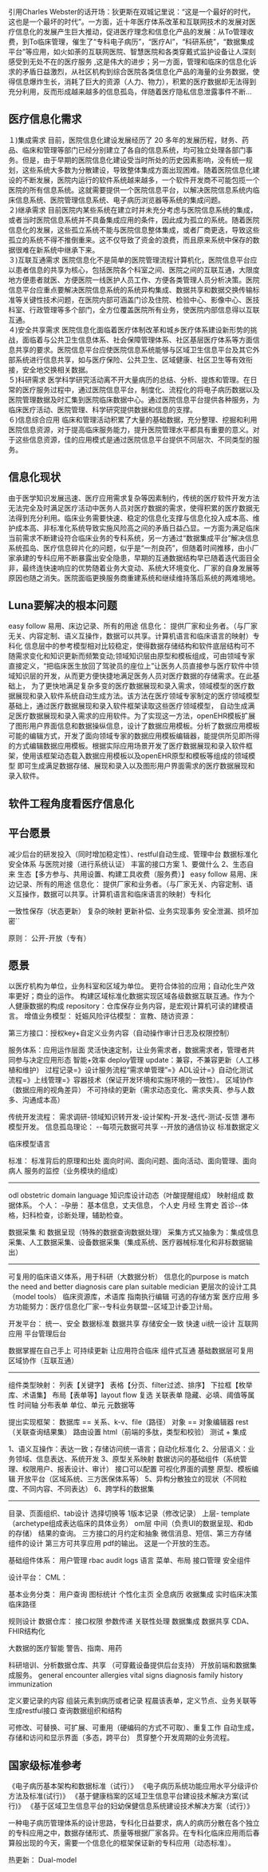 引用Charles Webster的话开场：狄更斯在双城记里说：“这是一个最好的时代，这也是一个最坏的时代”。一方面，近十年医疗体系改革和互联网技术的发展对医疗信息化的发展产生巨大推动，促进医疗理念和信息化产品的发展：从To管理收费，到To临床管理，催生了“专科电子病历”，“医疗AI”，“科研系统”，“数据集成平台”等应用，如火如荼的互联网医院、智慧医院和各类穿戴式监护设备让人深刻感受到无处不在的医疗服务 ,这是伟大的进步；另一方面，管理和临床的信息化诉求的矛盾日益激烈，从社区机构到综合医院各类信息化产品的海量的业务数据，使得信息爆炸生长，消耗了巨大的资源（人力、物力），积累的医疗数据却无法得到充分利用，反而形成越来越多的信息孤岛，伴随着医疗隐私信息泄露事件不断...
## 医疗信息化需求
１)集成需求
目前，医院信息化建设发展经历了 20 多年的发展历程，财务、药品、临床和管理等部门已经分别建立了各自的信息系统，均可独立处理各部门事务。但是，由于早期的医院信息化建设受当时所处的历史因素影响，没有统一规划，这些系统大多数为分散建设，导致整体集成方面出现困难。随着医院信息化建设的不断发展，医院内运行的软件系统越来越多，一个软件开发商不可能包揽一个医院的所有信息系统。这就需要提供一个医院信息平台，以解决医院信息系统内临床信息系统、医院管理信息系统、电子病历浏览器等系统的集成问题。</br>
２)继承需求
目前医院内某些系统在建立时并未充分考虑与医院信息系统的集成，或者当时医院信息系统并不具备集成应用的条件，因此成为孤立的系统。随着医院信息化的发展，这些孤立系统不能与医院信息整体集成，或者厂商更迭，导致这些孤立的系统不得不推倒重来。这不仅导致了资金的浪费，而且原来系统中保存的数据很难在新系统中继承下来。</br>
３)互联互通需求
医院信息化不是简单的医院管理流程计算机化，医院信息平台应以患者信息的共享为核心，包括医院各个科室之间、医院之间的互联互通，大限度地方便患者就医、方便医院一线医护人员工作、方便各类管理人员分析决策。医院信息平台应重点要解决医院信息系统的系统异构集成、数据共享和数据交换传输标准等关键性技术问题，在医院内部可涵盖门诊及住院、检验中心、影像中心、医技科室、行政管理等多个部门，全方位覆盖医院所有业务，使医院内部信息得以互联互通。</br>
４)安全共享需求
医院信息化面临着医疗体制改革和城乡医疗体系建设新形势的挑战，面临着与公共卫生信息体系、社会保障管理体系、社区基层医疗体系等方面信息共享的要求。医院信息平台应使医院信息系统能够与区域卫生信息平台及其它外部系统进行信息共享，如与医疗保险、公共卫生、区域健康、社区卫生等有效衔接，安全地交换相关数据。</br>
５)科研需求
医学科学研究活动离不开大量病历的总结、分析、提炼和管理。在日常的医疗服务过程中，通过医院信息平台，制度化、流程化的将电子病历数据以及医院管理数据及时汇集到医院临床数据中心。通过医院信息平台提供各种服务，为临床医疗活动、医院管理、科学研究提供数据和信息的支撑。</br>
６)信息综合应用
临床和管理活动积累了大量的基础数据，充分整理、挖掘和利用医院信息资源，对于提高临床服务能力，提升医院管理水平都具有重要的意义。对于这些信息资源，佳的应用模式是通过医院信息平台提供不同层次、不同类型的服务。</br>
## 信息化现状
由于医学知识发展迅速、医疗应用需求复杂等因素制约，传统的医疗软件开发方法无法完全及时满足医疗活动中医务人员对医疗数据的需求，使得积累的医疗数据无法得到充分利用。临床业务需要快速、稳定的信息化支撑与信息化投入成本高、维护成本高、非标准化系统导致实施风险高之间的矛盾日益凸显。一方面为满足临床当前需求不断建设符合临床业务的专科系统，另一方通过“数据集成平台”解决信息系统孤岛、医疗信息碎片化的问题，似乎是“一剂良药”，但随着时间推移，由小厂家承建的专科应用不断暴露出安全隐患，早期的互通数据结构早已随着迭代面目全非，最终连快速响应的优势随着业务大变动、系统大环境变化、厂家的自身发展等原因也随之消失。医院面临更换服务商重建系统和继续维持落后系统的两难境地。
## Luna要解决的根本问题
easy follow 易用、床边记录、所有的用途
信息化： 提供厂家和业务者。（与厂家无关、内容定制、语义互操作，数据可以共享。计算机语言和临床语言的映射）专科化
  信息层中的参考模型相对比较稳定，使得数据存储结构和软件底层结构可不随需求变化和知识更新而频繁变动;领域知识层由原型和模板组成，可由领域专家直接定义，“把临床医生放回了驾驶员的座位上”让医务人员直接参与医疗软件中领域知识层的开发，从而更方便快捷地满足医务人员对医疗数据的存储需求。在此基础上，
   为了更快地满足复杂多变的医疗数据展现和录入需求，领域模型的医疗数据展现和录入软件系统自动生成方法。该方法在医疗领域专家制定的医疗领域模型基础上，通过医疗数据展现和录入软件框架读取这些医疗领域模型，
   自动生成满足医疗数据展现和录入需求的应用软件。为了实现这一方法，openEHR模板扩展了图形用户界面信息和数据操纵信息，设计了数据应用模板。分析了数据应用模板可能的编辑方式，开发了面向领域专家的数据应用模板编辑器，能提供所见即所得的方式编辑数据应用模板。根据实际应用场景开发了医疗数据展现和录入软件框架，使用该框架动态载入数据应用模板以及openEHR原型和模板等组成的领域模型
   即可生成满足数据存储、展现和录入以及图形用户界面需求的医疗数据展现和录入软件。

## 软件工程角度看医疗信息化

## 平台愿景
减少后台的研发投入（同时增加稳定性）、restful自动生成、管理中台
数据标准化
安全体系
与医院对接（进行系统认证）
丰富的接口方案
1、要做什么
2、生态自来
生态【多方参与、共用设置、构建工具收费（服务费）】
easy follow 易用、床边记录、所有的用途
信息化： 提供厂家和业务者。（与厂家无关、内容定制、语义互操作，数据可以共享。计算机语言和临床语言的映射）专科化

一致性保存（状态更新）
复杂的映射 更新补偿、业务实现事务
安全泄漏、损坏加密``

原则： 公开-开放（专有）
## 愿景 
以医疗机构为单位，业务科室和区域为单位。
更符合体验的应用；自动化生产效率更好；商业的运作。
构建区域标准化数据实现区域各级数据互联互通。作为个人健康数据的构成
repository：仓库保存业务内容，是宏观计算机可读的建模语言。
增值业务模型：
妊娠风险评估模型：
宣教、随访资源：

第三方接口：授权key+自定义业务内容（自动操作审计日志及权限控制）


服务体系：应用运作层面
灵活快速定制，让业务需求者，数据需求者，管理者共同参与决定应用形态
智能+效率
deploy管理
update：兼容，不兼容更新（人工移植和维护）
过程记录=》设计服务流程“需求单管理”=》ADL设计=》自动化测试流程=》上线管理=》容器技术（保证开发环境和实施环境的一致性）。
区域协作（数据应用的视角差异）
不可持续的更新（需求动态变化、需求失真、参与人数多、沟通成本高）

传统开发流程：
需求调研-领域知识转开发-设计架构-开发-迭代-测试-反馈
瀑布模型开发。
信息孤岛理论：
--每项元数据可共享
--开放的通信协议
标准数据定义

临床模型语言

标准：
标准背后的原理和出处
面向时间、面向问题、面向活动、面向管理、面向病人
服务的监控（业务模块的组成）

* * *

odl obstetric domain language
知识库设计动态（叶酸提醒组成）
映射组成
数据体系。
个人：
-孕册：
 基本信息，丈夫信息，
 个人史
 月经
 生育史
 首诊--体格，妇科检查，诊断处理，辅助检查。
 
 数据采集 和 数据呈现（特殊的数据查询数据处理）
 采集方式又抽象为：集成信息采集、人工数据采集、设备数据采集（集成系统、医疗器械标准化和非标数据输出）
 

* * *

可复用的临床语义体系，用于科研（大数据分析）
信息化的purpose is match the need and better diagnosis care plan suitable medician
更层次的设计工具（model tools）
临床资源库，术语库
指南执行编辑
可选的存储方案
医疗应用
多方功能努力：医疗信息化厂家--专科业务联盟--区域卫计委卫计局。

开发平台：
统一、安全     数据标准    数据共享
存储安全一致  快速    ui统一设计
互联网应用  平台管理后台

数据掌握在自己手上
可持续更新
让应用符合临床
组件式互通
基础数据层可复用
区域协作（互联互通）

* * *
组件类型映射：
列表【关键字】
表格【分页、filter过滤、排序】
下拉框【枚举库、术语集】
布局【表单等】layout flow
复选
关联表单
隐藏、必填、阈值等属性
时间轴
分布表单
单位、单元 元数据等

提出实现框架：
数据库 == 关系、k-v、file（路径）
对象 == 对象编辑器
rest （关联查询结果集）
路由设置
html（前端的多肽，类型和校验）
测试 + 集成


1、语义互操作：表达一致；存储访问统一语言；自动化标准化
2、分层语义：业务领域、信息表达、系统开发
3、原型关系映射
数据访问的基础组件（系统管理、权限用户、报表设计、审计）
接口可以配置
可视化界面的调整
原型、模板编辑
开放平台（区域系统、三方医保体系等）
5、异构分散独立的现状（不同粒度、不同内容、不同表达）
6、跨学科的数据集

* * *
目录、页面组织、tab设计 选择切换等
1版本记录（修改记录）
上层- template（archetype组成表达临床的具体业务）
om层 中间（负责UI的数据呈现、和db的存储）
结果的查询。
三方接口的月约定和抽象 微信消息、短信、第三方存储
组件的设计
第三方可共享应用
pdf的输出。
这是一个开放的生态。


基础组件体系：
用户管理
rbac
audit logs
语言
菜单、布局
接口管理
安全组件

设计平台：
CML：

基本业务分类：
用户查询
图标统计
个性化主页
全息病历
收据集成
实时临床决策
临床路径

规则设计
数据仓库：
接口权限
参数传递
关联性处理
数据集成
数据共享
CDA、FHIR结构化

大数据的医疗智能
警告、指南、用药

科研培训、分析数据仓库、共享
（可穿戴设备提供后台支持）
开放前端和数据集成服务。
general encounter
allergies
vital signs
diagnosis
family history
immunization

定义要记录的内容
组装元素到病历或者记录
程晨该表单，定义节点、业务关联等
生成restful接口
查询数据组织和结构

可修改、可替换、可扩展、可重用（硬编码的方式不可取）、重复工作
自动生成，存储和访问和显示界面（多态，跨平台）
贯穿整个开发周期的业务流程。

## 国家级标准参考
《电子病历基本架构和数据标准（试行）》
《电子病历系统功能应用水平分级评价方法及标准(试行)》
《基于健康档案的区域卫生信息平台建设技术解决方案(试行)》
《基于区域卫生信息平台的妇幼保健信息系统建设技术解决方案（试行）》

一种电子病历管理体系的设计思路，专科化日益要求，病人的病历分散在各个独立的专科应用之中，数据存储形式、质量等根据厂家各异。在专科化临床应用雨后春算般出现的今天，需要一个信息化的框架保证新的专科应用（动态标准）。


热更新：
Dual-model























 
 
 
 
 




